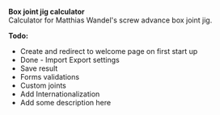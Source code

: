 **Box joint jig calculator**  
Calculator for Matthias Wandel's screw advance box joint jig.

**Todo:**
- Create and redirect to welcome page on first start up
- Done - Import Export settings
- Save result
- Forms validations
- Custom joints
- Add Internationalization
- Add some description here
